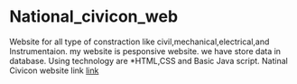# National_civicon_web
Website for  all type of constraction like civil,mechanical,electrical,and Instrumentaion.
my website is pesponsive website.
we have store data in database.
Using technology are *HTML,CSS and Basic Java script.
Natinal Civicon website link
[link](https://nationalcivicon.me/)
